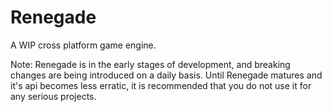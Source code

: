 # Renegade
A WIP cross platform game engine.

Note: Renegade is in the early stages of development, and breaking changes are being introduced on a daily basis.
Until Renegade matures and it's api becomes less erratic, it is recommended that you do not use it for any serious projects.
